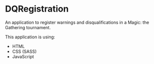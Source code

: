 # DQRegistration

An application to register warnings and disqualifications in a Magic: the Gathering tournament.

This application is using:
 - HTML
 - CSS (SASS)
 - JavaScript
 